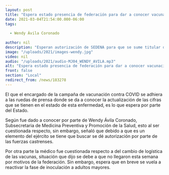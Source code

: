 ```yaml
---
layout: post
title: "Espera estado presencia de federación para dar a conocer vacunación"
date: 2021-03-04T21:54:00.000-06:00
tags:
  
  - Wendy Ávila Coronado
  
author: nil
description: "Esperan autorización de SEDENA para que se sume titular de logistica de la campaña de vacunación."
image: "/uploads/2021/images-wendy.jpg"
video: nil
audio: "/uploads/2021/audio-MJ04_WENDY_AVILA.mp3"
alt: "Espera estado presencia de federación para dar a conocer vacunación"
front: false
section: "Local"
redirect_from: /news/183278
---
```


El que el encargado de la campaña de vacunación contra COVID se adhiera a las ruedas de prensa donde se da a conocer la actualización de las cifras que se tienen en el estado de esta enfermedad, es lo que espera por parte del Estado.

Según fue dado a conocer por parte de Wendy Ávila Coronado, Subsecretaria de Medicina Preventiva y Promoción de la Salud, esto al ser cuestionada respecto, sin embargo, señaló que debido a que es un elemento del ejército se tiene que buscar se dé autorización por parte de las fuerzas castrenses.

Por otra parte la médico fue cuestionada respecto a del cambio de logística de las vacunas, situación que dijo se debe a que no llegaron esta semana por motivos de la federación. Sin embargo, espera que en breve se vuela a reactivar la fase de inoculación a adultos mayores.
